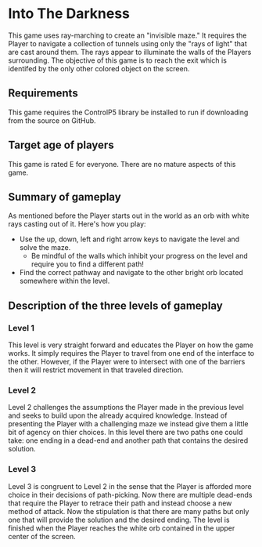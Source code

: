 # Into The Darkness

This game uses ray-marching to create an "invisible maze." It requires the Player to navigate a collection of tunnels using only the "rays of light" that are cast around them. The rays appear to illuminate the walls of the Players surrounding. The objective of this game is to reach the exit which is identifed by the only other colored object on the screen.

## Requirements

This game requires the ControlP5 library be installed to run if downloading from the source on GitHub.

## Target age of players

This game is rated E for everyone. There are no mature aspects of this game.

## Summary of gameplay

As mentioned before the Player starts out in the world as an orb with white rays casting out of it. Here's how you play:

- Use the up, down, left and right arrow keys to navigate the level and solve the maze.
  - Be mindful of the walls which inhibit your progress on the level and require you to find a different path!
- Find the correct pathway and navigate to the other bright orb located somewhere within the level.

## Description of the three levels of gameplay

### Level 1

This level is very straight forward and educates the Player on how the game works. It simply requires the Player to travel from one end of the interface to the other. However, if the Player were to intersect with one of the barriers then it will restrict movement in that traveled direction.

### Level 2

Level 2 challenges the assumptions the Player made in the previous level and seeks to build upon the already acquired knowledge. Instead of presenting the Player with a challenging maze we instead give them a little bit of agency on thier choices. In this level there are two paths one could take: one ending in a dead-end and another path that contains the desired solution.

### Level 3

Level 3 is congruent to Level 2 in the sense that the Player is afforded more choice in their decisions of path-picking. Now there are multiple dead-ends that require the Player to retrace their path and instead choose a new method of attack. Now the stipulation is that there are many paths but only one that will provide the solution and the desired ending. The level is finished when the Player reaches the white orb contained in the upper center of the screen.